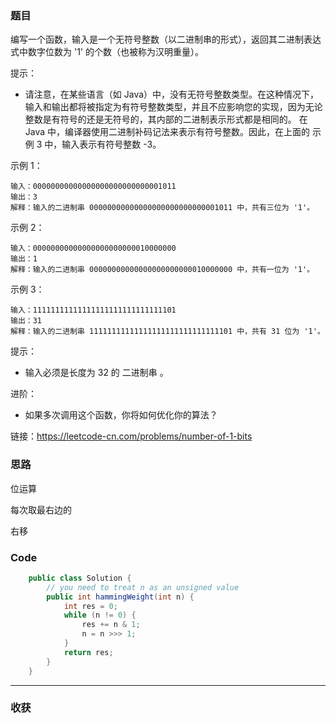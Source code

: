 ### 题目

编写一个函数，输入是一个无符号整数（以二进制串的形式），返回其二进制表达式中数字位数为 '1' 的个数（也被称为汉明重量）。

提示：

- 请注意，在某些语言（如 Java）中，没有无符号整数类型。在这种情况下，输入和输出都将被指定为有符号整数类型，并且不应影响您的实现，因为无论整数是有符号的还是无符号的，其内部的二进制表示形式都是相同的。
在 Java 中，编译器使用二进制补码记法来表示有符号整数。因此，在上面的 示例 3 中，输入表示有符号整数 -3。
 

示例 1：
```
输入：00000000000000000000000000001011
输出：3
解释：输入的二进制串 00000000000000000000000000001011 中，共有三位为 '1'。
```
示例 2：
```
输入：00000000000000000000000010000000
输出：1
解释：输入的二进制串 00000000000000000000000010000000 中，共有一位为 '1'。
```
示例 3：
```
输入：11111111111111111111111111111101
输出：31
解释：输入的二进制串 11111111111111111111111111111101 中，共有 31 位为 '1'。
```

提示：

- 输入必须是长度为 32 的 二进制串 。
 

进阶：

- 如果多次调用这个函数，你将如何优化你的算法？

链接：https://leetcode-cn.com/problems/number-of-1-bits

### 思路

位运算

每次取最右边的 

右移


### Code
```java
    public class Solution {
        // you need to treat n as an unsigned value
        public int hammingWeight(int n) {
            int res = 0;
            while (n != 0) {
                res += n & 1;
                n = n >>> 1;
            }
            return res;
        }
    }
```
*** 
### 收获
